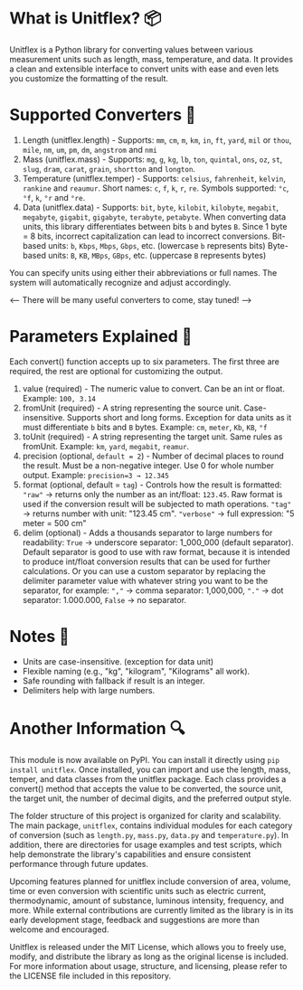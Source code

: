 # What is Unitflex? 📦
Unitflex is a Python library for converting values between various measurement units such as length, mass, temperature, and data. It provides a clean and extensible interface to convert units with ease and even lets you customize the formatting of the result.

# Supported Converters 🧪 
1. Length (unitflex.length) - Supports: `mm`, `cm`, `m`, `km`, `in`, `ft`, `yard`, `mil` or `thou`, `mile`, `nm`, `um`, `pm`, `dm`, `angstrom` and `nmi`
2. Mass (unitflex.mass) - Supports: `mg`, `g`, `kg`, `lb`, `ton`, `quintal`, `ons`, `oz`, `st`, `slug`, `dram`, `carat`, `grain`, `shortton` and `longton`.
3. Temperature (unitflex.temper) - Supports: `celsius`, `fahrenheit`, `kelvin`, `rankine` and `reaumur`. Short names: `c`, `f`, `k`, `r`, `re`. Symbols supported: `°c`, `°f`, `k`, `°r` and `°re`.
4. Data (unitflex.data) - Supports: `bit`, `byte`, `kilobit`, `kilobyte`, `megabit`, `megabyte`, `gigabit`, `gigabyte`, `terabyte`, `petabyte`. When converting data units, this library differentiates between bits `b` and bytes `B`. Since 1 byte = 8 bits, incorrect capitalization can lead to incorrect conversions. Bit-based units: `b`, `Kbps`, `Mbps`, `Gbps`, etc. (lowercase `b` represents bits) Byte-based units: `B`, `KB`, `MBps`, `GBps`, etc. (uppercase `B` represents bytes)

You can specify units using either their abbreviations or full names. The system will automatically recognize and adjust accordingly.

<-- There will be many useful converters to come, stay tuned! -->
<!-- There will be many useful converters to come, stay tuned! -->

# Parameters Explained 🔧
Each convert() function accepts up to six parameters. The first three are required, the rest are optional for customizing the output.
1. value (required) - The numeric value to convert. Can be an int or float. Example: `100, 3.14`
2. fromUnit (required) - A string representing the source unit. Case-insensitive. Supports short and long forms. Exception for data units as it must differentiate `b` bits and `B` bytes. Example: `cm`, `meter`, `Kb`, `KB`, `°f`
3. toUnit (required) - A string representing the target unit. Same rules as fromUnit. Example: `km`, `yard`, `megabit`, `reamur`.
4. precision (optional, `default = 2`) - Number of decimal places to round the result. Must be a non-negative integer. Use 0 for whole number output. Example: `precision=3 → 12.345`
5. format (optional, default = `tag`) - Controls how the result is formatted: `"raw"` → returns only the number as an int/float: `123.45`. Raw format is used if the conversion result will be subjected to math operations. `"tag"` → returns number with unit: "123.45 cm". `"verbose"` → full expression: "5 meter = 500 cm"
6. delim (optional) - Adds a thousands separator to large numbers for readability: `True` → underscore separator: 1_000_000 (default separator). Default separator is good to use with raw format, because it is intended to produce int/float conversion results that can be used for further calculations. Or you can use a custom separator by replacing the delimiter parameter value with whatever string you want to be the separator, for example: `","` → comma separator: 1,000,000, `"."` → dot separator: 1.000.000, `False` → no separator.

# Notes 📌
- Units are case-insensitive. (exception for data unit)
- Flexible naming (e.g., "kg", "kilogram", "Kilograms" all work).
- Safe rounding with fallback if result is an integer.
- Delimiters help with large numbers.

# Another Information 🔍
This module is now available on PyPI. You can install it directly using `pip install unitflex`. Once installed, you can import and use the length, mass, temper, and data classes from the unitflex package. Each class provides a convert() method that accepts the value to be converted, the source unit, the target unit, the number of decimal digits, and the preferred output style.

The folder structure of this project is organized for clarity and scalability. The main package, `unitflex`, contains individual modules for each category of conversion (such as `length.py`, `mass.py`, `data.py` and `temperature.py`). In addition, there are directories for usage examples and test scripts, which help demonstrate the library's capabilities and ensure consistent performance through future updates.

Upcoming features planned for unitflex include conversion of area, volume, time or even conversion with scientific units such as electric current, thermodynamic, amount of substance, luminous intensity, frequency, and more. While external contributions are currently limited as the library is in its early development stage, feedback and suggestions are more than welcome and encouraged.

Unitflex is released under the MIT License, which allows you to freely use, modify, and distribute the library as long as the original license is included. For more information about usage, structure, and licensing, please refer to the LICENSE file included in this repository.
